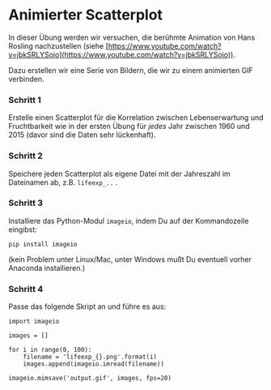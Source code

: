 
# Animierter Scatterplot

In dieser Übung werden wir versuchen, die berühmte Animation von Hans Rosling nachzustellen (siehe [https://www.youtube.com/watch?v=jbkSRLYSojo](https://www.youtube.com/watch?v=jbkSRLYSojo)).

Dazu erstellen wir eine Serie von Bildern, die wir zu einem animierten GIF verbinden.

### Schritt 1

Erstelle einen Scatterplot für die Korrelation zwischen Lebenserwartung und Fruchtbarkeit wie in der ersten Übung für *jedes* Jahr zwischen 1960 und 2015
(davor sind die Daten sehr lückenhaft).


### Schritt 2

Speichere jeden Scatterplot als eigene Datei mit der Jahreszahl im Dateinamen ab, z.B. `lifeexp_..` .


### Schritt 3

Installiere das Python-Modul `imageio`, indem Du auf der Kommandozeile eingibst:

    pip install imageio

(kein Problem unter Linux/Mac, unter Windows mußt Du eventuell vorher Anaconda installieren.)


### Schritt 4

Passe das folgende Skript an und führe es aus:

    import imageio

    images = []

    for i in range(0, 100):
        filename = 'lifeexp_{}.png'.format(i)
        images.append(imageio.imread(filename))

    imageio.mimsave('output.gif', images, fps=20)

